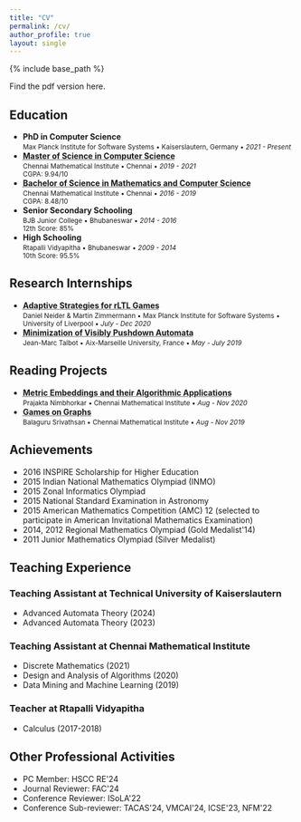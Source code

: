 ```yaml
---
title: "CV"
permalink: /cv/
author_profile: true
layout: single
---
```


{% include base_path %}

Find the pdf version <a href="{{ base_path }}/files/CV.pdf" style="text-decoration:none">here</a>.

## Education
* <strong>PhD in Computer Science </strong><br>
  <small> Max Planck Institute for Software Systems &bull; Kaiserslautern, Germany &bull; <em class="date">2021 - Present</em> </small>
* <strong><abbr title="Courseworks: Concurrency Theory, Infinite State Verification, Cryptography, Coding Theory, Games on Graphs II, Advanced Algorithms, Graph Theory, Complexity Theory, Matchings and Network flows, Linear Optimizations, Metric Embeddings and their Algorithmic Applications, Quantum Computing">
  Master of Science in Computer Science</abbr></strong><br>
  <small> Chennai Mathematical Institute &bull; Chennai &bull; <em class="date">2019 - 2021</em><br>
  CGPA: 9.94/10</small>
* <strong><abbr title="Mathematics Courseworks: Real/Complex Analysis, Linear Algebra, Group/Field/Ring Theory, Linear Groups, Topology, Probability, Calculus, Game Theory
  AND Computer Science Courseworks: Theory of Computation, Discrete Mathematics, Optimization, Mathematical Logic, Games on Graphs, Machine Learning, Weighted/Timed Automata, Algorithms, Haskell, Python, Java">
  Bachelor of Science in Mathematics and Computer Science</abbr></strong><br>
  <small> Chennai Mathematical Institute &bull; Chennai &bull; <em class="date">2016 - 2019</em><br>
  CGPA: 8.48/10</small>
* <strong>Senior Secondary Schooling</strong><br>
  <small> BJB Junior College &bull; Bhubaneswar &bull; <em class="date">2014 - 2016</em><br>
  12th Score: 85%</small>
* <strong>High Schooling</strong><br>
  <small> Rtapalli Vidyapitha &bull; Bhubaneswar &bull; <em class="date">2009 - 2014</em><br>
  10th Score: 95.5%</small>


## Research Internships
* <strong><abbr title="This is also my Master's thesis project. In this project, we worked on a problem of synthesizing controllers that are optimal with respect to
a quality criterion based on Robust Linear Temporal Logic. In perticular, we introduced a strategy that adaptively changes its moves when the opponent make some bad choices.">
  Adaptive Strategies for rLTL Games</abbr></strong><br>
  <small> Daniel Neider & Martin Zimmermann &bull; Max Planck Institute for Software Systems &bull; University of Liverpool &bull; <em class="date"> July - Dec 2020 </em></small>
* <strong><abbr title="In this summer internship, we studied various classes of visibly pushdown automata in the perspective of minimization and canonization. We also worked on the relationship of these approaches with canonization algorithms for non-classical tree automata such as stepwise tree automata.">
  Minimization of Visibly Pushdown Automata</abbr></strong><br>
  <small> Jean-Marc Talbot &bull; Aix-Marseille University, France &bull; <em class="date"> May - July 2019 </em></small>

## Reading Projects
* <strong><abbr title="In this reading project, we discuss the applications of metric embeddings in the field of computer science. We follow the book 'Lecture notes on metric embeddings' by Jirı Matousek and lecture notes of a similar course instructed by Yair Bartal, Nova Fandina (Hebrew University).">
  Metric Embeddings and their Algorithmic Applications</abbr></strong><br>
  <small> Prajakta Nimbhorkar  &bull; Chennai Mathematical Institute &bull; <em class="date"> Aug - Nov 2020 </em></small>
* <strong><abbr title="In this reading project, we read a few papers on games on graphs (specifically Parity games).">
  Games on Graphs</abbr></strong><br>
  <small>Balaguru Srivathsan &bull; Chennai Mathematical Institute &bull; <em class="date"> Aug - Nov 2019 </em></small>



## Achievements 
* 2016 INSPIRE Scholarship for Higher Education
* 2015 Indian National Mathematics Olympiad (INMO)
* 2015 Zonal Informatics Olympiad
* 2015 National Standard Examination in Astronomy
* 2015 American Mathematics Competition (AMC) 12 (selected to participate in American Invitational Mathematics Examination)
* 2014, 2012 Regional Mathematics Olympiad (Gold Medalist'14)
* 2011 Junior Mathematics Olympiad (Silver Medalist)


## Teaching Experience
### Teaching Assistant at Technical University of Kaiserslautern
* Advanced Automata Theory (2024)
* Advanced Automata Theory (2023)

### Teaching Assistant at Chennai Mathematical Institute
* Discrete Mathematics (2021)
* Design and Analysis of Algorithms (2020)
* Data Mining and Machine Learning (2019)

### Teacher at Rtapalli Vidyapitha 
* Calculus (2017-2018)

## Other Professional Activities
* PC Member: HSCC RE'24
* Journal Reviewer: FAC'24
* Conference Reviewer: ISoLA'22
* Conference Sub-reviewer: TACAS'24, VMCAI'24, ICSE'23, NFM'22





